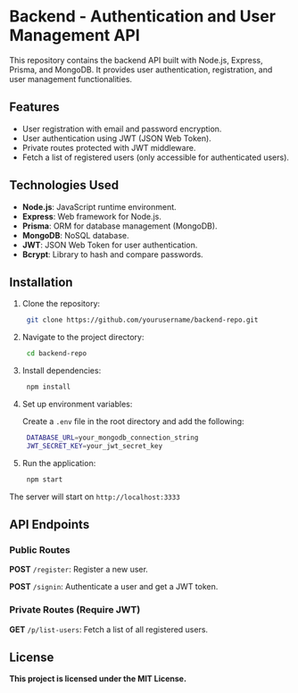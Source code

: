 # Backend - Authentication and User Management API

This repository contains the backend API built with Node.js, Express, Prisma, and MongoDB. It provides user authentication, registration, and user management functionalities.

## Features

- User registration with email and password encryption.
- User authentication using JWT (JSON Web Token).
- Private routes protected with JWT middleware.
- Fetch a list of registered users (only accessible for authenticated users).

## Technologies Used

- **Node.js**: JavaScript runtime environment.
- **Express**: Web framework for Node.js.
- **Prisma**: ORM for database management (MongoDB).
- **MongoDB**: NoSQL database.
- **JWT**: JSON Web Token for user authentication.
- **Bcrypt**: Library to hash and compare passwords.

## Installation

1. Clone the repository:

   ```bash
    git clone https://github.com/yourusername/backend-repo.git

   ```

2. Navigate to the project directory:

   ```bash
    cd backend-repo

   ```

3. Install dependencies:

   ```bash
    npm install

   ```

4. Set up environment variables:

   Create a `.env` file in the root directory and add the following:

   ```bash
    DATABASE_URL=your_mongodb_connection_string
    JWT_SECRET_KEY=your_jwt_secret_key

   ```

5. Run the application:

   ```bash
    npm start
   ```

The server will start on `http://localhost:3333`

## API Endpoints

### Public Routes

**POST** `/register`: Register a new user.

**POST** `/signin`: Authenticate a user and get a JWT token.

### Private Routes (Require JWT)

**GET** `/p/list-users`: Fetch a list of all registered users.

## License

**This project is licensed under the MIT License.**
